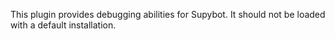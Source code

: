 This plugin provides debugging abilities for Supybot. It should not be
loaded with a default installation.
